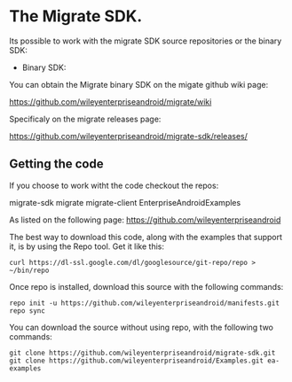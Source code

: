 
# The Migrate SDK.

Its possible to work with the migrate SDK source repositories or the 
binary SDK:

- Binary SDK:

You can obtain the Migrate binary SDK on the migate github wiki page:

https://github.com/wileyenterpriseandroid/migrate/wiki

Specificaly on the migrate releases page:

https://github.com/wileyenterpriseandroid/migrate-sdk/releases/

## Getting the code

If you choose to work witht the code checkout the repos:

migrate-sdk
migrate
migrate-client
EnterpriseAndroidExamples

As listed on the following page:
https://github.com/wileyenterpriseandroid

The best way to download this code, along with the examples that support it,
is by using the Repo tool.  Get it like this:
```
curl https://dl-ssl.google.com/dl/googlesource/git-repo/repo > ~/bin/repo
```

Once repo is installed, download this source with the following commands:

```
repo init -u https://github.com/wileyenterpriseandroid/manifests.git
repo sync
```

You can download the source without using repo, with the following two commands:

```
git clone https://github.com/wileyenterpriseandroid/migrate-sdk.git
git clone https://github.com/wileyenterpriseandroid/Examples.git ea-examples
```

